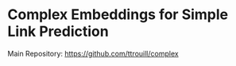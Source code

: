 # Complex Embeddings for Simple Link Prediction
Main Repository: https://github.com/ttrouill/complex



